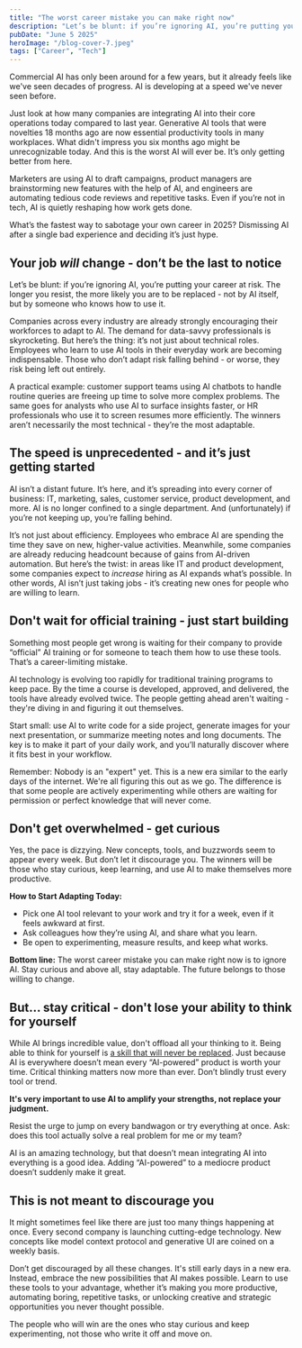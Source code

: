 ```yaml
---
title: "The worst career mistake you can make right now"
description: "Let’s be blunt: if you’re ignoring AI, you’re putting your career at risk."
pubDate: "June 5 2025"
heroImage: "/blog-cover-7.jpeg"
tags: ["Career", "Tech"]
---
```


Commercial AI has only been around for a few years, but it already feels like we've seen decades of progress. AI is developing at a speed we've never seen before.

Just look at how many companies are integrating AI into their core operations today compared to last year. Generative AI tools that were novelties 18 months ago are now essential productivity tools in many workplaces. What didn't impress you six months ago might be unrecognizable today. And this is the worst AI will ever be. It’s only getting better from here.

Marketers are using AI to draft campaigns, product managers are brainstorming new features with the help of AI, and engineers are automating tedious code reviews and repetitive tasks. Even if you’re not in tech, AI is quietly reshaping how work gets done.

What’s the fastest way to sabotage your own career in 2025? Dismissing AI after a single bad experience and deciding it’s just hype.

## Your job _will_ change - don’t be the last to notice

Let’s be blunt: if you’re ignoring AI, you’re putting your career at risk. The longer you resist, the more likely you are to be replaced - not by AI itself, but by someone who knows how to use it.

Companies across every industry are already strongly encouraging their workforces to adapt to AI. The demand for data-savvy professionals is skyrocketing. But here’s the thing: it’s not just about technical roles. Employees who learn to use AI tools in their everyday work are becoming indispensable. Those who don’t adapt risk falling behind - or worse, they risk being left out entirely.

A practical example: customer support teams using AI chatbots to handle routine queries are freeing up time to solve more complex problems. The same goes for analysts who use AI to surface insights faster, or HR professionals who use it to screen resumes more efficiently. The winners aren’t necessarily the most technical - they’re the most adaptable.

## The speed is unprecedented - and it’s just getting started

AI isn’t a distant future. It’s here, and it’s spreading into every corner of business: IT, marketing, sales, customer service, product development, and more. AI is no longer confined to a single department. And (unfortunately) if you’re not keeping up, you’re falling behind.

It’s not just about efficiency. Employees who embrace AI are spending the time they save on new, higher-value activities. Meanwhile, some companies are already reducing headcount because of gains from AI-driven automation. But here’s the twist: in areas like IT and product development, some companies expect to _increase_ hiring as AI expands what’s possible. In other words, AI isn’t just taking jobs - it’s creating new ones for people who are willing to learn.

## Don't wait for official training - just start building

Something most people get wrong is waiting for their company to provide “official” AI training or for someone to teach them how to use these tools. That’s a career-limiting mistake.

AI technology is evolving too rapidly for traditional training programs to keep pace. By the time a course is developed, approved, and delivered, the tools have already evolved twice. The people getting ahead aren't waiting - they're diving in and figuring it out themselves.

Start small: use AI to write code for a side project, generate images for your next presentation, or summarize meeting notes and long documents. The key is to make it part of your daily work, and you’ll naturally discover where it fits best in your workflow.

Remember: Nobody is an "expert" yet. This is a new era similar to the early days of the internet. We're all figuring this out as we go. The difference is that some people are actively experimenting while others are waiting for permission or perfect knowledge that will never come.

## Don't get overwhelmed - get curious

Yes, the pace is dizzying. New concepts, tools, and buzzwords seem to appear every week. But don’t let it discourage you. The winners will be those who stay curious, keep learning, and use AI to make themselves more productive.

**How to Start Adapting Today:**

- Pick one AI tool relevant to your work and try it for a week, even if it feels awkward at first.
- Ask colleagues how they’re using AI, and share what you learn.
- Be open to experimenting, measure results, and keep what works.

**Bottom line:** The worst career mistake you can make right now is to ignore AI. Stay curious and above all, stay adaptable. The future belongs to those willing to change.

## But... stay critical - don't lose your ability to think for yourself

While AI brings incredible value, don't offload all your thinking to it. Being able to think for yourself is [a skill that will never be replaced](https://minimalizt.dev/blog/in-ai-age-learn-evergreen-skills). Just because AI is everywhere doesn’t mean every “AI-powered” product is worth your time. Critical thinking matters now more than ever. Don’t blindly trust every tool or trend.

**It's very important to use AI to amplify your strengths, not replace your judgment.**

Resist the urge to jump on every bandwagon or try everything at once. Ask: does this tool actually solve a real problem for me or my team?

AI is an amazing technology, but that doesn’t mean integrating AI into everything is a good idea. Adding “AI-powered” to a mediocre product doesn’t suddenly make it great.

## This is not meant to discourage you

It might sometimes feel like there are just too many things happening at once. Every second company is launching cutting-edge technology. New concepts like model context protocol and generative UI are coined on a weekly basis.

Don’t get discouraged by all these changes. It's still early days in a new era. Instead, embrace the new possibilities that AI makes possible. Learn to use these tools to your advantage, whether it’s making you more productive, automating boring, repetitive tasks, or unlocking creative and strategic opportunities you never thought possible.

The people who will win are the ones who stay curious and keep experimenting, not those who write it off and move on.
